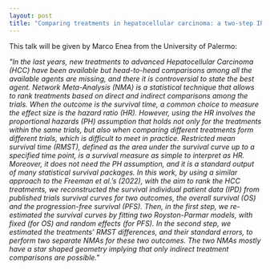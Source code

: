 ```yaml
---
layout: post 
title: "Comparing treatments in hepatocellular carcinoma: a two-step IPD network meta-analysis"
---
```


This talk will be given by Marco Enea from the University of Palermo:

<em>
"In the last years, new treatments to advanced Hepatocellular Carcinoma (HCC) have been available but head-to-head comparisons among all the available agents are missing, and there it is controversial to state the best agent. Network Meta-Analysis (NMA) is a statistical technique that allows to rank treatments based on direct and indirect comparisons among the trials. When the outcome is the survival time, a common choice to measure the effect size is the hazard ratio (HR). However, using the HR involves the proportional hazards (PH) assumption that holds not only for the treatments within the same trials, but also when comparing different treatments form different trials, which is difficult to meet in practice. Restricted mean survival time (RMST), defined as the area under the survival curve up to a specified time point, is a survival measure as simple to interpret as HR. Moreover, it does not need the PH assumption, and it is a standard output of many statistical survival packages. In this work, by using a similar approach to the Freeman et al.’s (2022), with the aim to rank the HCC treatments, we reconstructed the survival individual patient data (IPD) from published trials survival curves for two outcomes, the overall survival (OS) and the progression-free survival (PFS). Then, in the first step, we re-estimated the survival curves by fitting two Royston-Parmar models, with fixed (for OS) and random effects (for PFS). In the second step, we estimated the treatments’ RMST differences, and their standard errors, to perform two separate NMAs for these two outcomes. The two NMAs mostly have a star shaped geometry implying that only indirect treatment comparisons are possible."
</em>
